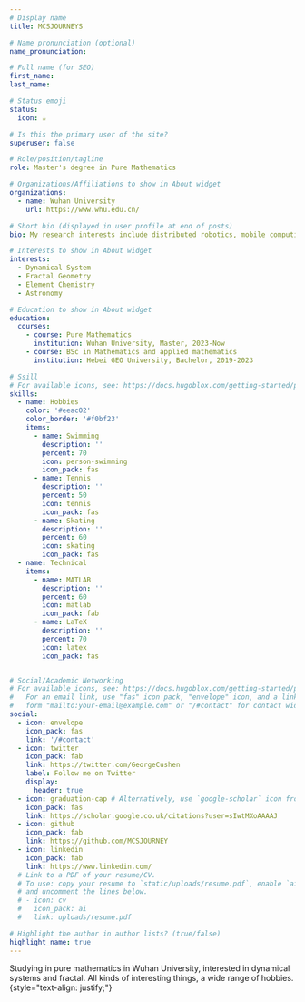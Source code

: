 ```yaml
---
# Display name
title: MCSJOURNEYS

# Name pronunciation (optional)
name_pronunciation: 

# Full name (for SEO)
first_name: 
last_name: 

# Status emoji
status:
  icon: ☕️

# Is this the primary user of the site?
superuser: false

# Role/position/tagline
role: Master's degree in Pure Mathematics

# Organizations/Affiliations to show in About widget
organizations:
  - name: Wuhan University
    url: https://www.whu.edu.cn/

# Short bio (displayed in user profile at end of posts)
bio: My research interests include distributed robotics, mobile computing and programmable matter.

# Interests to show in About widget
interests:
  - Dynamical System
  - Fractal Geometry
  - Element Chemistry
  - Astronomy

# Education to show in About widget
education:
  courses:
    - course: Pure Mathematics
      institution: Wuhan University, Master, 2023-Now
    - course: BSc in Mathematics and applied mathematics
      institution: Hebei GEO University, Bachelor, 2019-2023

# Ssill
# For available icons, see: https://docs.hugoblox.com/getting-started/page-builder/#icons
skills:
  - name: Hobbies
    color: '#eeac02'
    color_border: '#f0bf23'
    items:
      - name: Swimming
        description: ''
        percent: 70
        icon: person-swimming
        icon_pack: fas
      - name: Tennis
        description: ''
        percent: 50
        icon: tennis
        icon_pack: fas
      - name: Skating
        description: ''
        percent: 60
        icon: skating
        icon_pack: fas
  - name: Technical
    items:
      - name: MATLAB
        description: ''
        percent: 60
        icon: matlab
        icon_pack: fab
      - name: LaTeX
        description: ''
        percent: 70
        icon: latex
        icon_pack: fas


# Social/Academic Networking
# For available icons, see: https://docs.hugoblox.com/getting-started/page-builder/#icons
#   For an email link, use "fas" icon pack, "envelope" icon, and a link in the
#   form "mailto:your-email@example.com" or "/#contact" for contact widget.
social:
  - icon: envelope
    icon_pack: fas
    link: '/#contact'
  - icon: twitter
    icon_pack: fab
    link: https://twitter.com/GeorgeCushen
    label: Follow me on Twitter
    display:
      header: true
  - icon: graduation-cap # Alternatively, use `google-scholar` icon from `ai` icon pack
    icon_pack: fas
    link: https://scholar.google.co.uk/citations?user=sIwtMXoAAAAJ
  - icon: github
    icon_pack: fab
    link: https://github.com/MCSJOURNEY
  - icon: linkedin
    icon_pack: fab
    link: https://www.linkedin.com/
  # Link to a PDF of your resume/CV.
  # To use: copy your resume to `static/uploads/resume.pdf`, enable `ai` icons in `params.yaml`,
  # and uncomment the lines below.
  # - icon: cv
  #   icon_pack: ai
  #   link: uploads/resume.pdf

# Highlight the author in author lists? (true/false)
highlight_name: true
---
```


Studying in pure mathematics in Wuhan University, interested in dynamical systems and fractal. All kinds of interesting things, a wide range of hobbies.
{style="text-align: justify;"}
